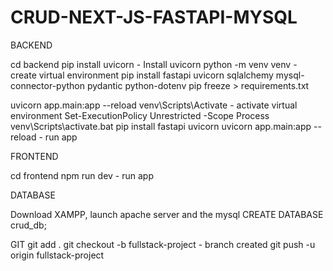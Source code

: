 

# CRUD-NEXT-JS-FASTAPI-MYSQL

BACKEND

cd backend
pip install uvicorn - Install uvicorn
python -m venv venv - create virtual environment
pip install fastapi uvicorn sqlalchemy mysql-connector-python pydantic python-dotenv
pip freeze > requirements.txt

uvicorn app.main:app --reload
venv\Scripts\Activate - activate virtual environment
Set-ExecutionPolicy Unrestricted -Scope Process
venv\Scripts\activate.bat
pip install fastapi uvicorn
uvicorn app.main:app --reload -  run app



FRONTEND

cd frontend 
npm run dev - run app



DATABASE

Download XAMPP, launch apache server and the mysql
CREATE DATABASE crud_db;


GIT
git add .
git checkout -b fullstack-project - branch created
git push -u origin fullstack-project


